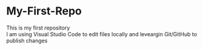 # My-First-Repo
This is my first repository <br />
I am using Visual Studio Code to edit files locally and leveargin Git/GitHub to publish changes
